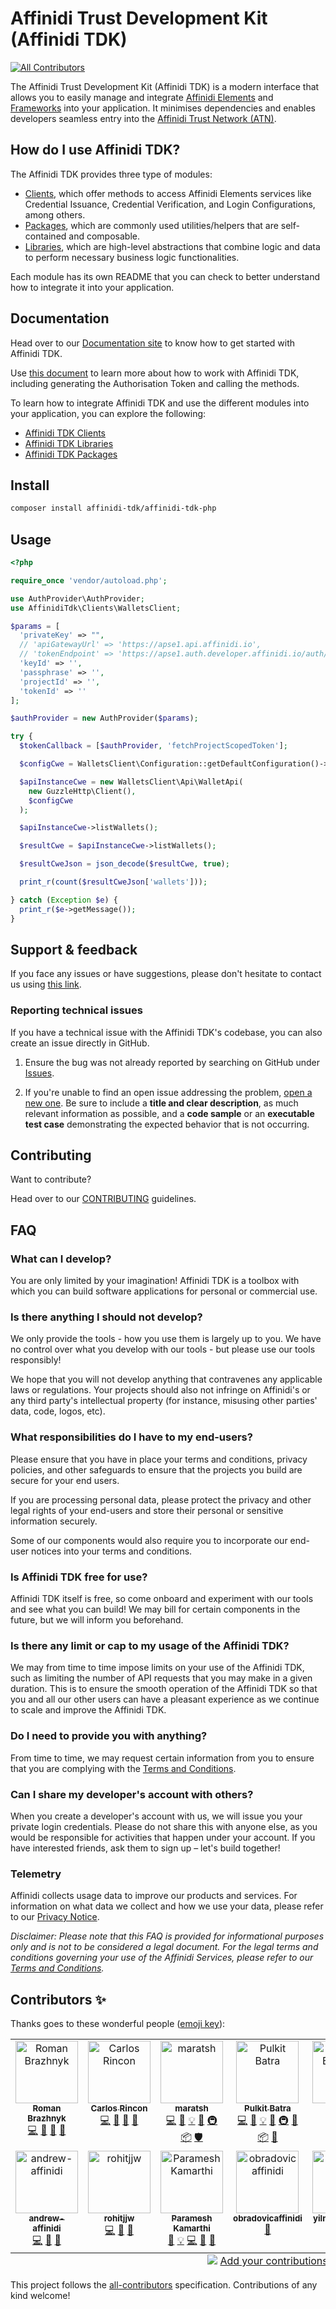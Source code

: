 # Affinidi Trust Development Kit (Affinidi TDK)
<!-- ALL-CONTRIBUTORS-BADGE:START - Do not remove or modify this section -->
[![All Contributors](https://img.shields.io/badge/all_contributors-12-orange.svg?style=flat-square)](#contributors-)
<!-- ALL-CONTRIBUTORS-BADGE:END -->

The Affinidi Trust Development Kit (Affinidi TDK) is a modern interface that allows you to easily manage and integrate [Affinidi Elements](https://www.affinidi.com/product/affinidi-elements) and [Frameworks](https://www.affinidi.com/developer#lota-framework) into your application. It minimises dependencies and enables developers seamless entry into the [Affinidi Trust Network (ATN)](https://www.affinidi.com/get-started).

## How do I use Affinidi TDK?

The Affinidi TDK provides three type of modules:

- [Clients](src/Clients), which offer methods to access Affinidi Elements services like Credential Issuance, Credential Verification, and Login Configurations, among others.
- [Packages](src/), which are commonly used utilities/helpers that are self-contained and composable.
- [Libraries](src/Libs/), which are high-level abstractions that combine logic and data to perform necessary business logic functionalities.

Each module has its own README that you can check to better understand how to integrate it into your application.

## Documentation

Head over to our [Documentation site](https://docs.affinidi.com/dev-tools/affinidi-tdk) to know how to get started with Affinidi TDK.

Use [this document](https://docs.affinidi.com/dev-tools/affinidi-tdk/#working-with-the-affinidi-tdk) to learn more about how to work with Affinidi TDK, including generating the Authorisation Token and calling the methods.

To learn how to integrate Affinidi TDK and use the different modules into your application, you can explore the following:

- [Affinidi TDK Clients](https://docs.affinidi.com/dev-tools/affinidi-tdk/clients/)
- [Affinidi TDK Libraries](https://docs.affinidi.com/dev-tools/affinidi-tdk/libraries/)
- [Affinidi TDK Packages](https://docs.affinidi.com/dev-tools/affinidi-tdk/packages/)

## Install

```bash
composer install affinidi-tdk/affinidi-tdk-php
```

## Usage

```php
<?php

require_once 'vendor/autoload.php';

use AuthProvider\AuthProvider;
use AffinidiTdk\Clients\WalletsClient;

$params = [
  'privateKey' => "",
  // 'apiGatewayUrl' => 'https://apse1.api.affinidi.io',
  // 'tokenEndpoint' => 'https://apse1.auth.developer.affinidi.io/auth/oauth2/token',
  'keyId' => '',
  'passphrase' => '',
  'projectId' => '',
  'tokenId' => ''
];

$authProvider = new AuthProvider($params);

try {
  $tokenCallback = [$authProvider, 'fetchProjectScopedToken'];

  $configCwe = WalletsClient\Configuration::getDefaultConfiguration()->setApiKey('authorization', '', $tokenCallback);

  $apiInstanceCwe = new WalletsClient\Api\WalletApi(
    new GuzzleHttp\Client(),
    $configCwe
  );

  $apiInstanceCwe->listWallets();

  $resultCwe = $apiInstanceCwe->listWallets();

  $resultCweJson = json_decode($resultCwe, true);

  print_r(count($resultCweJson['wallets']));

} catch (Exception $e) {
  print_r($e->getMessage());
}
```

## Support & feedback

If you face any issues or have suggestions, please don't hesitate to contact us using [this link](https://share.hsforms.com/1i-4HKZRXSsmENzXtPdIG4g8oa2v).

### Reporting technical issues

If you have a technical issue with the Affinidi TDK's codebase, you can also create an issue directly in GitHub.

1. Ensure the bug was not already reported by searching on GitHub under
   [Issues](https://github.com/affinidi/affinidi-tdk-php/issues).

2. If you're unable to find an open issue addressing the problem,
   [open a new one](https://github.com/affinidi/affinidi-tdk-php/issues/new).
   Be sure to include a **title and clear description**, as much relevant information as possible,
   and a **code sample** or an **executable test case** demonstrating the expected behavior that is not occurring.

## Contributing

Want to contribute?

Head over to our [CONTRIBUTING](CONTRIBUTING.md) guidelines.

## FAQ

### What can I develop?

You are only limited by your imagination! Affinidi TDK is a toolbox with which you can build software applications for personal or commercial use.

### Is there anything I should not develop?

We only provide the tools - how you use them is largely up to you. We have no control over what you develop with our tools - but please use our tools responsibly!

We hope that you will not develop anything that contravenes any applicable laws or regulations. Your projects should also not infringe on Affinidi's or any third party's intellectual property (for instance, misusing other parties' data, code, logos, etc).

### What responsibilities do I have to my end-users?

Please ensure that you have in place your terms and conditions, privacy policies, and other safeguards to ensure that the projects you build are secure for your end users.

If you are processing personal data, please protect the privacy and other legal rights of your end-users and store their personal or sensitive information securely.

Some of our components would also require you to incorporate our end-user notices into your terms and conditions.

### Is Affinidi TDK free for use?

Affinidi TDK itself is free, so come onboard and experiment with our tools and see what you can build! We may bill for certain components in the future, but we will inform you beforehand.

### Is there any limit or cap to my usage of the Affinidi TDK?

We may from time to time impose limits on your use of the Affinidi TDK, such as limiting the number of API requests that you may make in a given duration. This is to ensure the smooth operation of the Affinidi TDK so that you and all our other users can have a pleasant experience as we continue to scale and improve the Affinidi TDK.

### Do I need to provide you with anything?

From time to time, we may request certain information from you to ensure that you are complying with the [Terms and Conditions](https://www.affinidi.com/terms-conditions).

### Can I share my developer's account with others?

When you create a developer's account with us, we will issue you your private login credentials. Please do not share this with anyone else, as you would be responsible for activities that happen under your account. If you have interested friends, ask them to sign up – let's build together!

### Telemetry

Affinidi collects usage data to improve our products and services. For information on what data we collect and how we use your data, please refer to our [Privacy Notice](https://www.affinidi.com/privacy-notice).

_Disclaimer:
Please note that this FAQ is provided for informational purposes only and is not to be considered a legal document. For the legal terms and conditions governing your use of the Affinidi Services, please refer to our [Terms and Conditions](https://www.affinidi.com/terms-conditions)._

## Contributors ✨

Thanks goes to these wonderful people ([emoji key](https://allcontributors.org/docs/en/emoji-key)):

<!-- ALL-CONTRIBUTORS-LIST:START - Do not remove or modify this section -->
<!-- prettier-ignore-start -->
<!-- markdownlint-disable -->
<table>
  <tbody>
    <tr>
      <td align="center" valign="top" width="14.28%"><a href="https://github.com/rbrazhnyk"><img src="https://avatars.githubusercontent.com/u/4462680?v=4?s=100" width="100px;" alt="Roman Brazhnyk"/><br /><sub><b>Roman Brazhnyk</b></sub></a><br /><a href="https://github.com/affinidi/affinidi-tdk-php/commits?author=rbrazhnyk" title="Code">💻</a> <a href="https://github.com/affinidi/affinidi-tdk-php/commits?author=rbrazhnyk" title="Documentation">📖</a> <a href="#ideas-rbrazhnyk" title="Ideas, Planning, & Feedback">🤔</a> <a href="#research-rbrazhnyk" title="Research">🔬</a></td>
      <td align="center" valign="top" width="14.28%"><a href="https://github.com/carlos-affinidi"><img src="https://avatars.githubusercontent.com/u/86779651?v=4?s=100" width="100px;" alt="Carlos Rincon"/><br /><sub><b>Carlos Rincon</b></sub></a><br /><a href="https://github.com/affinidi/affinidi-tdk-php/commits?author=carlos-affinidi" title="Code">💻</a> <a href="https://github.com/affinidi/affinidi-tdk-php/commits?author=carlos-affinidi" title="Documentation">📖</a> <a href="#ideas-carlos-affinidi" title="Ideas, Planning, & Feedback">🤔</a> <a href="#maintenance-carlos-affinidi" title="Maintenance">🚧</a></td>
      <td align="center" valign="top" width="14.28%"><a href="https://github.com/maratsh"><img src="https://avatars.githubusercontent.com/u/533533?v=4?s=100" width="100px;" alt="maratsh"/><br /><sub><b>maratsh</b></sub></a><br /><a href="https://github.com/affinidi/affinidi-tdk-php/commits?author=maratsh" title="Code">💻</a> <a href="https://github.com/affinidi/affinidi-tdk-php/commits?author=maratsh" title="Documentation">📖</a> <a href="#example-maratsh" title="Examples">💡</a> <a href="#ideas-maratsh" title="Ideas, Planning, & Feedback">🤔</a> <a href="#infra-maratsh" title="Infrastructure (Hosting, Build-Tools, etc)">🚇</a> <a href="#platform-maratsh" title="Packaging/porting to new platform">📦</a> <a href="#security-maratsh" title="Security">🛡️</a></td>
      <td align="center" valign="top" width="14.28%"><a href="https://github.com/pulkitb2"><img src="https://avatars.githubusercontent.com/u/146182581?v=4?s=100" width="100px;" alt="Pulkit Batra"/><br /><sub><b>Pulkit Batra</b></sub></a><br /><a href="https://github.com/affinidi/affinidi-tdk-php/commits?author=pulkitb2" title="Code">💻</a> <a href="https://github.com/affinidi/affinidi-tdk-php/commits?author=pulkitb2" title="Documentation">📖</a> <a href="#example-pulkitb2" title="Examples">💡</a> <a href="#ideas-pulkitb2" title="Ideas, Planning, & Feedback">🤔</a> <a href="#infra-pulkitb2" title="Infrastructure (Hosting, Build-Tools, etc)">🚇</a> <a href="#maintenance-pulkitb2" title="Maintenance">🚧</a> <a href="#platform-pulkitb2" title="Packaging/porting to new platform">📦</a> <a href="#plugin-pulkitb2" title="Plugin/utility libraries">🔌</a></td>
      <td align="center" valign="top" width="14.28%"><a href="https://github.com/Bergmam"><img src="https://avatars.githubusercontent.com/u/4987930?v=4?s=100" width="100px;" alt="Anton Bergman"/><br /><sub><b>Anton Bergman</b></sub></a><br /><a href="https://github.com/affinidi/affinidi-tdk-php/commits?author=Bergmam" title="Code">💻</a> <a href="https://github.com/affinidi/affinidi-tdk-php/commits?author=Bergmam" title="Documentation">📖</a></td>
      <td align="center" valign="top" width="14.28%"><a href="https://github.com/sureshaff"><img src="https://avatars.githubusercontent.com/u/170073177?v=4?s=100" width="100px;" alt="sureshaff"/><br /><sub><b>sureshaff</b></sub></a><br /><a href="#security-sureshaff" title="Security">🛡️</a></td>
      <td align="center" valign="top" width="14.28%"><a href="https://github.com/maindotdev"><img src="https://avatars.githubusercontent.com/u/56207234?v=4?s=100" width="100px;" alt="Sebastian Müller"/><br /><sub><b>Sebastian Müller</b></sub></a><br /><a href="https://github.com/affinidi/affinidi-tdk-php/commits?author=maindotdev" title="Code">💻</a> <a href="https://github.com/affinidi/affinidi-tdk-php/commits?author=maindotdev" title="Documentation">📖</a> <a href="#research-maindotdev" title="Research">🔬</a></td>
    </tr>
    <tr>
      <td align="center" valign="top" width="14.28%"><a href="https://github.com/andrew-affinidi"><img src="https://avatars.githubusercontent.com/u/181356348?v=4?s=100" width="100px;" alt="andrew-affinidi"/><br /><sub><b>andrew-affinidi</b></sub></a><br /><a href="https://github.com/affinidi/affinidi-tdk-php/commits?author=andrew-affinidi" title="Code">💻</a> <a href="https://github.com/affinidi/affinidi-tdk-php/commits?author=andrew-affinidi" title="Documentation">📖</a> <a href="#research-andrew-affinidi" title="Research">🔬</a></td>
      <td align="center" valign="top" width="14.28%"><a href="https://github.com/rohitjjw"><img src="https://avatars.githubusercontent.com/u/80765488?v=4?s=100" width="100px;" alt="rohitjjw"/><br /><sub><b>rohitjjw</b></sub></a><br /><a href="https://github.com/affinidi/affinidi-tdk-php/commits?author=rohitjjw" title="Code">💻</a> <a href="https://github.com/affinidi/affinidi-tdk-php/commits?author=rohitjjw" title="Documentation">📖</a> <a href="#research-rohitjjw" title="Research">🔬</a></td>
      <td align="center" valign="top" width="14.28%"><a href="https://github.com/kamarthiparamesh"><img src="https://avatars.githubusercontent.com/u/46393683?v=4?s=100" width="100px;" alt="Paramesh Kamarthi"/><br /><sub><b>Paramesh Kamarthi</b></sub></a><br /><a href="#ideas-kamarthiparamesh" title="Ideas, Planning, & Feedback">🤔</a> <a href="#example-kamarthiparamesh" title="Examples">💡</a> <a href="https://github.com/affinidi/affinidi-tdk-php/commits?author=kamarthiparamesh" title="Code">💻</a> <a href="https://github.com/affinidi/affinidi-tdk-php/commits?author=kamarthiparamesh" title="Documentation">📖</a> <a href="#research-kamarthiparamesh" title="Research">🔬</a></td>
      <td align="center" valign="top" width="14.28%"><a href="https://github.com/obradovicaffinidi"><img src="https://avatars.githubusercontent.com/u/187629637?v=4?s=100" width="100px;" alt="obradovicaffinidi"/><br /><sub><b>obradovicaffinidi</b></sub></a><br /><a href="#business-obradovicaffinidi" title="Business development">💼</a></td>
      <td align="center" valign="top" width="14.28%"><a href="https://github.com/yilmazlarmurat"><img src="https://avatars.githubusercontent.com/u/185046039?v=4?s=100" width="100px;" alt="yilmazlarmurat"/><br /><sub><b>yilmazlarmurat</b></sub></a><br /><a href="#security-yilmazlarmurat" title="Security">🛡️</a></td>
    </tr>
  </tbody>
  <tfoot>
    <tr>
      <td align="center" size="13px" colspan="7">
        <img src="https://raw.githubusercontent.com/all-contributors/all-contributors-cli/1b8533af435da9854653492b1327a23a4dbd0a10/assets/logo-small.svg">
          <a href="https://all-contributors.js.org/docs/en/bot/usage">Add your contributions</a>
        </img>
      </td>
    </tr>
  </tfoot>
</table>

<!-- markdownlint-restore -->
<!-- prettier-ignore-end -->

<!-- ALL-CONTRIBUTORS-LIST:END -->

This project follows the [all-contributors](https://github.com/all-contributors/all-contributors) specification. Contributions of any kind welcome!
